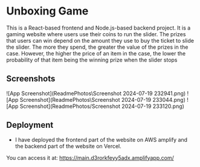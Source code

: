 
# Unboxing Game

This is a React-based frontend and Node.js-based backend project.
It is a gaming website where users use their coins to run the slider. The prizes that users can win depend on the amount they use to buy the ticket to slide the slider. 
The more they spend, the greater the value of the prizes in the case. However, the higher the price of an item in the case, the lower the probability of that item being the winning prize when the slider stops


## Screenshots

![App Screenshot](ReadmePhotos\Screenshot 2024-07-19 232941.png)
![App Screenshot](ReadmePhotos\Screenshot 2024-07-19 233044.png)
![App Screenshot](ReadmePhotos/Screenshot 2024-07-19 233120.png)


## Deployment

- I have deployed the frontend part of the website on AWS amplify and the backend part of the website on Vercel.

You can access it at: https://main.d3rorkfeyy5adx.amplifyapp.com/

